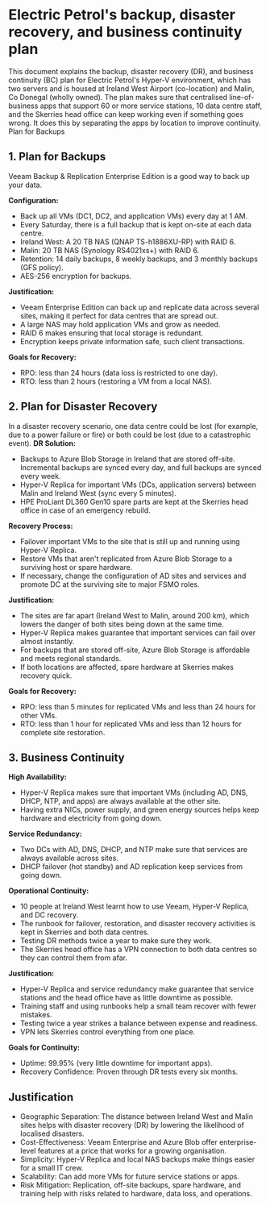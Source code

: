 # Electric Petrol's backup, disaster recovery, and business continuity plan
This document explains the backup, disaster recovery (DR), and business continuity (BC) plan for Electric Petrol's Hyper-V environment, which has two servers and is housed at Ireland West Airport (co-location) and Malin, Co Donegal (wholly owned). The plan makes sure that centralised line-of-business apps that support 60 or more service stations, 10 data centre staff, and the Skerries head office can keep working even if something goes wrong. It does this by separating the apps by location to improve continuity.
Plan for Backups


## 1. Plan for Backups

Veeam Backup & Replication Enterprise Edition is a good way to back up your data.

**Configuration:**
- Back up all VMs (DC1, DC2, and application VMs) every day at 1 AM.
- Every Saturday, there is a full backup that is kept on-site at each data centre.
- Ireland West: A 20 TB NAS (QNAP TS-h1886XU-RP) with RAID 6.
- Malin: 20 TB NAS (Synology RS4021xs+) with RAID 6.
- Retention: 14 daily backups, 8 weekly backups, and 3 monthly backups (GFS policy).
- AES-256 encryption for backups.

**Justification:** 
- Veeam Enterprise Edition can back up and replicate data across several sites, making it perfect for data centres that are spread out.
- A large NAS may hold application VMs and grow as needed.
- RAID 6 makes ensuring that local storage is redundant.
- Encryption keeps private information safe, such client transactions.

**Goals for Recovery:**
- RPO: less than 24 hours (data loss is restricted to one day).
- RTO: less than 2 hours (restoring a VM from a local NAS).


## 2. Plan for Disaster Recovery

In a disaster recovery scenario, one data centre could be lost (for example, due to a power failure or fire) or both could be lost (due to a catastrophic event).
**DR Solution:** 
- Backups to Azure Blob Storage in Ireland that are stored off-site. Incremental backups are synced every day, and full backups are synced every week.
- Hyper-V Replica for important VMs (DCs, application servers) between Malin and Ireland West (sync every 5 minutes).
- HPE ProLiant DL360 Gen10 spare parts are kept at the Skerries head office in case of an emergency rebuild.

**Recovery Process:**
- Failover important VMs to the site that is still up and running using Hyper-V Replica.
- Restore VMs that aren't replicated from Azure Blob Storage to a surviving host or spare hardware.
- If necessary, change the configuration of AD sites and services and promote DC at the surviving site to major FSMO roles.

**Justification:** 
- The sites are far apart (Ireland West to Malin, around 200 km), which lowers the danger of both sites being down at the same time.
- Hyper-V Replica makes guarantee that important services can fail over almost instantly.
- For backups that are stored off-site, Azure Blob Storage is affordable and meets regional standards.
- If both locations are affected, spare hardware at Skerries makes recovery quick.

**Goals for Recovery:**
- RPO: less than 5 minutes for replicated VMs and less than 24 hours for other VMs.
- RTO: less than 1 hour for replicated VMs and less than 12 hours for complete site restoration.

## 3. Business Continuity

**High Availability:**
- Hyper-V Replica makes sure that important VMs (including AD, DNS, DHCP, NTP, and apps) are always available at the other site.
- Having extra NICs, power supply, and green energy sources helps keep hardware and electricity from going down.

**Service Redundancy:** 
- Two DCs with AD, DNS, DHCP, and NTP make sure that services are always available across sites.
- DHCP failover (hot standby) and AD replication keep services from going down.

**Operational Continuity:** 
- 10 people at Ireland West learnt how to use Veeam, Hyper-V Replica, and DC recovery.
- The runbook for failover, restoration, and disaster recovery activities is kept in Skerries and both data centres.
- Testing DR methods twice a year to make sure they work.
- The Skerries head office has a VPN connection to both data centres so they can control them from afar.

**Justification:**
- Hyper-V Replica and service redundancy make guarantee that service stations and the head office have as little downtime as possible.
- Training staff and using runbooks help a small team recover with fewer mistakes.
- Testing twice a year strikes a balance between expense and readiness.
- VPN lets Skerries control everything from one place.

**Goals for Continuity:**
- Uptime: 99.95% (very little downtime for important apps).
- Recovery Confidence: Proven through DR tests every six months.

## Justification

- Geographic Separation: The distance between Ireland West and Malin sites helps with disaster recovery (DR) by lowering the likelihood of localised disasters.
- Cost-Effectiveness: Veeam Enterprise and Azure Blob offer enterprise-level features at a price that works for a growing organisation.
- Simplicity: Hyper-V Replica and local NAS backups make things easier for a small IT crew.
- Scalability: Can add more VMs for future service stations or apps.
- Risk Mitigation: Replication, off-site backups, spare hardware, and training help with risks related to hardware, data loss, and operations.
